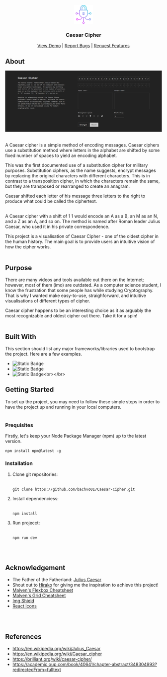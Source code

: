 

<div align ='center'>
    <img src ='./public/logo.png' width = '60px'></img>
    <h3>Caesar Cipher</h3>
    <p align = 'center'>
        <a href='https://caesar-cipher-gkeb.onrender.com/'>View Demo</a>
        |
        <a href='https://github.com/bachvo01/Caesar-Cipher/issues'>Report Bugs</a>
        |
        <a href='https://github.com/bachvo01/Caesar-Cipher/issues'>Request Features</a>
    </p>
</div>

## About
<div align ='center'>
    <img src ='./public/Caesar-Cipher.png'></img>
</div>&ensp;

A Caesar cipher is a simple method of encoding messages. Caesar ciphers use a substitution method where letters in the alphabet are shifted by some fixed number of spaces to yield an encoding alphabet. 

This was the first documented use of a substitution cipher for military purposes. Substitution ciphers, as the name suggests, encrypt messages by replacing the original characters with different characters. This is in contrast to a transposition cipher, in which the characters remain the same, but they are transposed or rearranged to create an anagram.

Caesar shifted each letter of his message three letters to the right to produce what could be called the ciphertext. <br></br>

A Caesar cipher with a shift of 
1
1 would encode an A as a B, an M as an N, and a Z as an A, and so on. The method is named after Roman leader Julius Caesar, who used it in his private correspondence.

This project is a visualisation of Caesar Cipher - one of the oldest cipher in the human history. The main goal is to provide users an intuitive vision of how the cipher works. &ensp;
<br></br>

<!--
## History

<div align = 'center'>
    <img src = './public/julius-caesar.jpg' alt ='Caesar' width ='300px'></img>
    <div align ='center'>
    Julius Caesar, 12 July 100 BC – 15 March 44 BC
    </div>
</div>&ensp;

Developed around the year 45 BC, it was used by Julius Caesar to send secret messages to his generals in the field. In the event that one of his messages got intercepted, his opponent could not read them. This obviously gave him a great strategic advantage.

In Julius Caesar’s Gallic Wars, he describes how he sent a message to the besieged Cicero. The messsage was encrypted by substituting Greek letters for Roman letters, then delivered in the most dramatic way imaginable. The messenger, unable to reach the camp, hurled a spear with the letter fastened to it with a thong. Although the spear lodged itself in a tower, nobody spotted it for two days. Eventually, it was taken down and delivered to Cicero, who read out the vital news to the entire camp, bringing enormous joy to his troops. 

![Julius Caesar](./public/gallic-wars.jpg)
<div align ='center'>
    Gallic Wars, Gaul, 58–50 BC
</div>&ensp;
--> 

<!-- <div align ='center'>
    <img src = './public/gallic-wars.jpg' alt='gallic-wars'>Gallic Wars, Gaul, 58–50 BC</img>
</div> -->


## Purpose

There are many videos and tools available out there on the Internet; however, most of them (imo) are outdated. As a computer science student, I know the frustration that some people has while studying Cryptography. That is why I wanted make easy-to-use, straighforward, and intuitive visualisations of different types of cipher.

Caesar cipher happens to be an interesting choice as it as arguably the most recognizable and oldest cipher out there. Take it for a spin! <br></br>

## Built With
This section should list any major frameworks/libraries used to bootstrap the project. Here are a few examples.

- ![Static Badge](https://img.shields.io/badge/React-React?style=flat&logo=React&labelColor=none&color=%23222&link=https%3A%2F%2Freact.dev%2F)
- ![Static Badge](https://img.shields.io/badge/Sass-gray?logo=Sass&labelColor=%23222&color=%23222&link=https%3A%2F%2Fsass-lang.com%2F)
- ![Static Badge](https://img.shields.io/badge/Framer%20Motion-gray?logo=Framer&labelColor=%23222&color=%23222&link=!%5BStatic%20Badge%5D(https%3A%2F%2Fimg.shields.io%2Fbadge%2FFramer%2520Motion-gray%3Flogo%3DFramer%26labelColor%3D%2523222%26color%3D%2523222%26link%3Dhttps%253A%252F%252Fsass-lang.com%252F))<br></br>

## Getting Started
To set up the project, you may need to follow these simple steps in order to have the project up and running in your local computers. <br></br>

### Prequisites
Firstly, let's keep your Node Package Manager (npm) up to the latest version. 

```
npm install npm@latest -g
```

### Installation
1. Clone git repositories:
   <br></br>
    ```
    git clone https://github.com/bachvo01/Caesar-Cipher.git
    ```
2. Install dependenciess:
   <br></br>
   ```
   npm install
   ```
3. Run projecct:
   <br></br>
   ```
   npm run dev
   ```

<br></br>
## Acknowledgement
- The Father of the Fatherland: <a href = 'https://en.wikipedia.org/wiki/Julius_Caesar'>Julius Caesar</a>
- Shout out to <a href ='https://github.com/hirako2000'>Hirako</a> for giving me the inspiration to achieve this project!
- <a href='https://flexbox.malven.co/'>Malven's Flexbox Cheatsheet</a>
- <a href='https://grid.malven.co/'>Malven's Grid Cheatsheet</a>
- <a href='https://shields.io/'>Img Shield</a>
- <a href='https://react-icons.github.io/react-icons/search/'>React Icons</a>

<br></br>




## References
- https://en.wikipedia.org/wiki/Julius_Caesar
- https://en.wikipedia.org/wiki/Caesar_cipher
- https://brilliant.org/wiki/caesar-cipher/
- https://academic.oup.com/book/40641/chapter-abstract/348304993?redirectedFrom=fulltext



